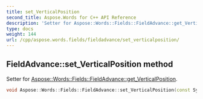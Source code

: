 ```yaml
---
title: set_VerticalPosition
second_title: Aspose.Words for C++ API Reference
description: 'Setter for Aspose::Words::Fields::FieldAdvance::get_VerticalPosition.'
type: docs
weight: 144
url: /cpp/aspose.words.fields/fieldadvance/set_verticalposition/
---
```

## FieldAdvance::set_VerticalPosition method


Setter for [Aspose::Words::Fields::FieldAdvance::get_VerticalPosition](../get_verticalposition/).

```cpp
void Aspose::Words::Fields::FieldAdvance::set_VerticalPosition(const System::String &value)
```

